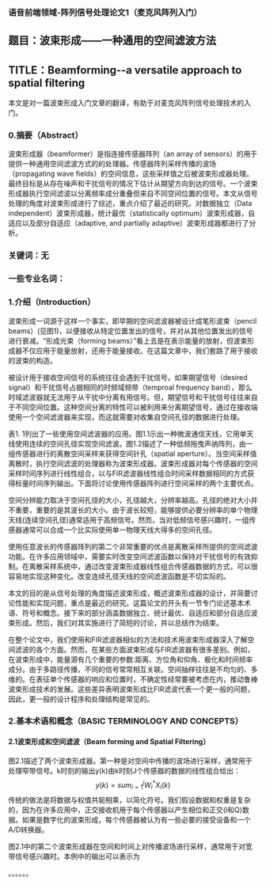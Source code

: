 ### 语音前端领域-阵列信号处理论文1（麦克风阵列入门）

## 题目：波束形成——一种通用的空间滤波方法

## TITLE：Beamforming--a versatile approach to spatial filtering

本文是对一篇波束形成入门文章的翻译，有助于对麦克风阵列信号处理技术的入门。

### 0.摘要（Abstract）		

波束形成器（beamformer）是指连接传感器阵列（an array of sensors）的用于提供一种通用空间滤波方式的的处理器。传感器阵列采样传播的波场（propagating wave fields）的空间信息，这些采样值之后被波束形成器处理。最终目标是从存在噪声和干扰信号的情况下估计从期望方向到达的信号。一个波束形成器执行空间滤波以分离频率成分重叠但来自不同空间位置的信号。本文从信号处理的角度对波束形成进行了综述，重点介绍了最近的研究。对数据独立（Data independent）波束形成器，统计最优（statistically optimum）波束形成器，自适应以及部分自适应（adaptive,
and partially adaptive）波束形成器都进行了分析。

### 关键词：无

### 一些专业名词：



### 1.介绍（Introduction）

波束形成一词源于这样一个事实，即早期的空间滤波器被设计成笔形波束（pencil beams）(见图1)，以便接收从特定位置发出的信号，并对从其他位置发出的信号进行衰减。“形成光束（forming beams）”看上去是在表示能量的放射，但波束形成器不仅应用于能量放射，还用于能量接收。在这篇文章中，我们套路了用于接收的波束的构造。

被设计用于接收空间信号的系统往往会遇到干扰信号。如果期望信号（desired signal）和干扰信号占据相同的时频域频带（temproal frequency band），那么时域滤波器就无法用于从干扰中分离有用信号。但，期望信号和干扰信号往往来自于不同空间位置。这种空间分离的特性可以被利用来分离期望信号，通过在接收端使用一个空间滤波器来实现，而这就需要对收集自空间孔径的数据进行处理。

表1. 1列出了一些使用空间滤波器的应用。图1.1示出一种微波通信天线，它用单天线使用连续的空间孔径实现空间滤波。图1.2描述了一种低频拖曳声纳阵列，由一组传感器进行的离散空间采样来获得空间针孔（spatial aperture）。当空间采样值离散时，执行空间滤波的处理器称为波束形成器。波束形成器对每个传感器的空间采样时间序列进行线性组合，以与FIR滤波器线性组合时间采样数据相同的方式获得标量时间序列输出。下面将讨论使用传感器阵列进行空间采样的两个主要优点。

空间分辨能力取决于空间孔径的大小，孔径越大，分辨率越高。孔径的绝对大小并不重要，重要的是其波长的大小。由于波长较短，能够提供必要分辨率的单个物理天线(连续空间孔径)通常适用于高频信号。然而，当对低频信号感兴趣时，一组传感器通常可以合成一个比实际使用单一物理天线大得多的空间孔径。

使用任意波长的传感器阵列的第二个非常重要的优点是离散采样所提供的空间滤波功能。在许多应用领域中，需要实时改变空间滤波函数以保持对干扰信号的有效抑制。在离散采样系统中，通过改变波束形成器线性组合传感器数据的方式，可以很容易地实现这种变化。改变连续孔径天线的空间滤波函数是不切实际的。

本文的目的是从信号处理的角度描述波束形成，概述波束形成器的设计，并简要讨论性能和实现问题，重点是最近的研究。这篇论文的开头有一节专门论述基本术语、符号和概念。接下来的部分涵盖数据独立、统计最优、自适应和部分自适应波束形成。然后，我们对其实施进行了简短的讨论，并以总结作为结束。

在整个论文中，我们使用和FIR滤波器相似的方法和技术用波束形成器深入了解空间滤波的各个方面。然而，在某些方面波束形成与FIR滤波器有很多差别。例如，在波束形成中，能量源有几个重要的参数:距离、方位角和仰角、极化和时间频率成分。由于多路径传播，不同的信号常常相互关联。空间抽样往往是不均匀的、多维的。在表征单个传感器的响应和位置时，不确定性经常要被考虑在内，推动鲁棒波束形成技术的发展。这些差异表明波束形成比FIR滤波代表一个更一般的问题，因此，更一般的设计程序和处理结构是常见的。

### 2.基本术语和概念（BASIC TERMINOLOGY AND CONCEPTS）

#### 2.1波束形成和空间滤波（Beam forming and Spatial Filtering）	

图2.1描述了两个波束形成器。第一种是对空间中传播的波场进行采样，通常用于处理窄带信号。k时刻的输出y(k)由k时刻J个传感器的数据的线性组合给出：
$$
y(k)=sum_{i=1}^{j}W_i^*X_i(k)
$$
传统的做法是将数据与权值共轭相乘，以简化符号。我们假设数据和权重是复杂的，因为在许多应用中，正交接收机用于每个传感器以产生相位和正交(I和Q)数据。如果是数字化的波束形成，每个传感器被认为有一些必要的接受设备和一个A/D转换器。

图2.1中的第二个波束形成器在空间和时间上对传播波场进行采样，通常用于对宽带信号感兴趣时。本例中的输出可以表示为

。。。。。。
